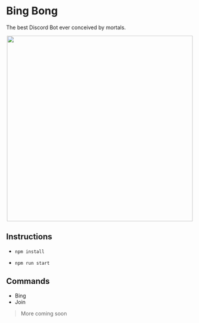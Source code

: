# Bing Bong

The best Discord Bot ever conceived by mortals.

<p align="center">
    <img src="https://i.ytimg.com/vi/xKQKIBh1eaM/maxresdefault.jpg" width="500" />
</p>

## Instructions
- `npm install`

- `npm run start`

## Commands

- Bing
- Join

> More coming soon
